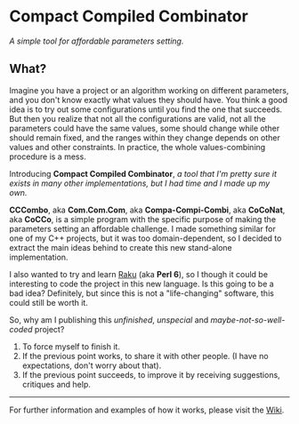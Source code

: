 # Compact Compiled Combinator
*A simple tool for affordable parameters setting.*

## What?
Imagine you have a project or an algorithm working on different parameters, and you don't know exactly what values they should have. You think a good idea is to try out some configurations until you find the one that succeeds. But then you realize that not all the configurations are valid, not all the parameters could have the same values, some should change while other should remain fixed, and the ranges within they change depends on other values and other constraints.
In practice, the whole values-combining procedure is a mess.

Introducing **Compact Compiled Combinator**, *a tool that I'm pretty sure it exists in many other implementations, but I had time and I made up my own.*

**CCCombo**, aka **Com.Com.Com**, aka **Compa-Compi-Combi**, aka **CoCoNat**, aka **CoCCo**, is a simple program with the specific purpose of making the parameters setting an affordable challenge. I made something similar for one of my C++ projects, but it was too domain-dependent, so I decided to extract the main ideas behind to create this new stand-alone implementation.

I also wanted to try and learn [Raku](https://raku.org/) (aka **Perl 6**), so I though it could be interesting to code the project in this new language.
Is this going to be a bad idea? Definitely, but since this is not a "life-changing" software, this could still be worth it.

So, why am I publishing this *unfinished*, *unspecial* and *maybe-not-so-well-coded* project?
1. To force myself to finish it.
2. If the previous point works, to share it with other people. (I have no expectations, don't worry about that).
3. If the previous point succeeds, to improve it by receiving suggestions, critiques and help.

---

For further information and examples of how it works, please visit the [Wiki](https://github.com/MicheleDusi/CCCombo/wiki).
